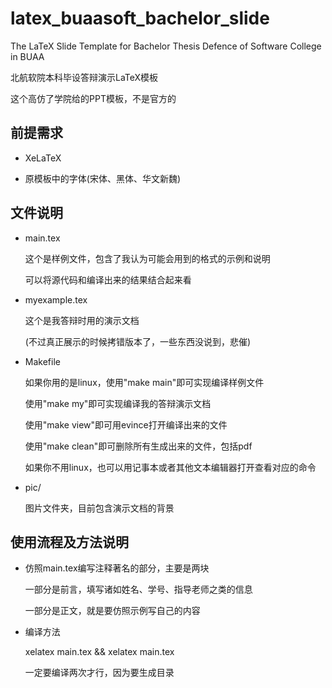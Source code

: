 # latex_buaasoft_bachelor_slide

The LaTeX Slide Template for Bachelor Thesis Defence of Software College in BUAA

北航软院本科毕设答辩演示LaTeX模板

这个高仿了学院给的PPT模板，不是官方的

## 前提需求

- XeLaTeX

- 原模板中的字体(宋体、黑体、华文新魏)

## 文件说明

- main.tex

  这个是样例文件，包含了我认为可能会用到的格式的示例和说明

  可以将源代码和编译出来的结果结合起来看

- myexample.tex

  这个是我答辩时用的演示文档

  (不过真正展示的时候拷错版本了，一些东西没说到，悲催)

- Makefile

  如果你用的是linux，使用"make main"即可实现编译样例文件

  使用"make my"即可实现编译我的答辩演示文档

  使用"make view"即可用evince打开编译出来的文件

  使用"make clean"即可删除所有生成出来的文件，包括pdf

  如果你不用linux，也可以用记事本或者其他文本编辑器打开查看对应的命令

- pic/

  图片文件夹，目前包含演示文档的背景

## 使用流程及方法说明

- 仿照main.tex编写注释著名的部分，主要是两块

  一部分是前言，填写诸如姓名、学号、指导老师之类的信息

  一部分是正文，就是要仿照示例写自己的内容

- 编译方法

  xelatex main.tex && xelatex main.tex

  一定要编译两次才行，因为要生成目录
